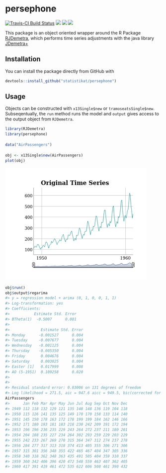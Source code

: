 
<!-- README.md is generated from README.Rmd. Please edit that file -->

# persephone

[![Travis-CI Build
Status](https://img.shields.io/travis/statistikat/persephone.svg?logo=travis)](https://travis-ci.org/statistikat/persephone)
[![](https://img.shields.io/badge/lifecycle-experimental-orange.svg?logo=github)](https://www.tidyverse.org/lifecycle/#experimental)
[![](https://img.shields.io/github/languages/code-size/statistikat/persephone.svg?logo=github)](https://github.com/statistikat/persephone)
[![](https://img.shields.io/github/last-commit/statistikat/persephone.svg?logo=github)](https://github.com/statistikat/persephone/commits/master)

This package is an object oriented wrapper around the R Package
[RJDemetra](https://github.com/nbbrd/rjdemetra), which performs time
series adjustments with the java library
[JDemetra+](https://github.com/jdemetra)

## Installation

You can install the package directly from GitHub with

``` r
devtools::install_github("statistikat/persephone")
```

## Usage

Objects can be constructed with `x13Single$new` or
`tramoseatsSingle$new`. Subseqentually, the `run` method runs the model
and `output` gives access to the output object from `RJDemetra`.

``` r
library(RJDemetra)
library(persephone)

data("AirPassengers")

obj <- x13Single$new(AirPassengers)
plot(obj)
```

<img src="man/figures/README-unnamed-chunk-1-1.png" width="90%" />

``` r
obj$run()
obj$output$regarima
#> y = regression model + arima (0, 1, 0, 0, 1, 1)
#> Log-transformation: yes
#> Coefficients:
#>           Estimate Std. Error
#> BTheta(1)  -0.5007      0.081
#> 
#>              Estimate Std. Error
#> Monday      -0.001527      0.004
#> Tuesday     -0.007677      0.004
#> Wednesday   -0.001125      0.004
#> Thursday    -0.005350      0.004
#> Friday       0.004676      0.004
#> Saturday     0.003025      0.004
#> Easter [1]   0.017999      0.008
#> AO (5-1951)  0.109258      0.020
#> 
#> 
#> Residual standard error: 0.03006 on 131 degrees of freedom
#> Log likelihood = 271.5, aic = 947.6 aicc = 949.5, bic(corrected for length) = -6.674
AirPassengers
#>      Jan Feb Mar Apr May Jun Jul Aug Sep Oct Nov Dec
#> 1949 112 118 132 129 121 135 148 148 136 119 104 118
#> 1950 115 126 141 135 125 149 170 170 158 133 114 140
#> 1951 145 150 178 163 172 178 199 199 184 162 146 166
#> 1952 171 180 193 181 183 218 230 242 209 191 172 194
#> 1953 196 196 236 235 229 243 264 272 237 211 180 201
#> 1954 204 188 235 227 234 264 302 293 259 229 203 229
#> 1955 242 233 267 269 270 315 364 347 312 274 237 278
#> 1956 284 277 317 313 318 374 413 405 355 306 271 306
#> 1957 315 301 356 348 355 422 465 467 404 347 305 336
#> 1958 340 318 362 348 363 435 491 505 404 359 310 337
#> 1959 360 342 406 396 420 472 548 559 463 407 362 405
#> 1960 417 391 419 461 472 535 622 606 508 461 390 432
```
